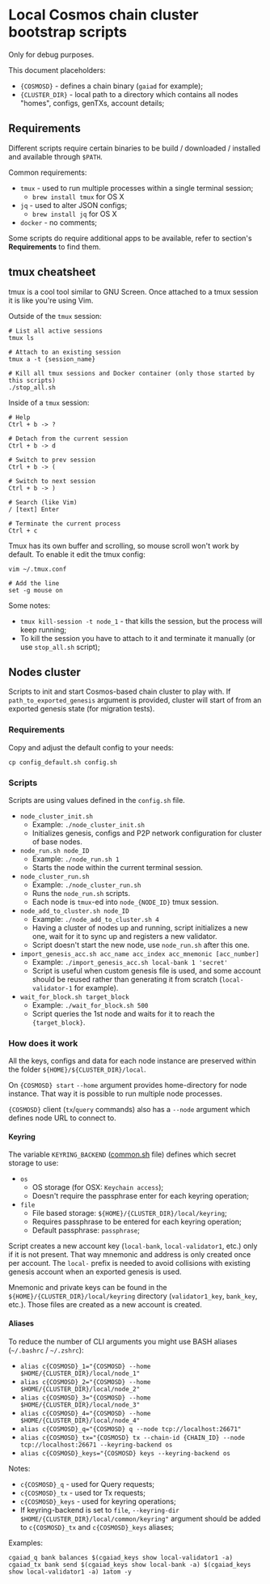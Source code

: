 # Local Cosmos chain cluster bootstrap scripts

Only for debug purposes.

This document placeholders:
* `{COSMOSD}` - defines a chain binary (`gaiad` for example);
* `{CLUSTER_DIR}` - local path to a directory which contains all nodes "homes", configs, genTXs, account details;

## Requirements

Different scripts require certain binaries to be build / downloaded / installed and available through `$PATH`.

Common requirements:
* `tmux` - used to run multiple processes within a single terminal session;
  * `brew install tmux` for OS X
* `jq` - used to alter JSON configs;
  * `brew install jq` for OS X
* `docker` - no comments;

Some scripts do require additional apps to be available, refer to section's **Requirements** to find them.

## tmux cheatsheet

tmux is a cool tool similar to GNU Screen.
Once attached to a tmux session it is like you're using Vim. 

Outside of the `tmux` session:

    # List all active sessions
    tmux ls

    # Attach to an existing session
    tmux a -t {session_name}

    # Kill all tmux sessions and Docker container (only those started by this scripts)
    ./stop_all.sh

Inside of a `tmux` session:

    # Help
    Ctrl + b -> ?

    # Detach from the current session
    Ctrl + b -> d

    # Switch to prev session
    Ctrl + b -> (

    # Switch to next session
    Ctrl + b -> )

    # Search (like Vim)
    / [text] Enter

    # Terminate the current process
    Ctrl + c

Tmux has its own buffer and scrolling, so mouse scroll won't work by default.
To enable it edit the tmux config:

    vim ~/.tmux.conf

    # Add the line
    set -g mouse on

Some notes:
  * `tmux kill-session -t node_1` - that kills the session, but the process will keep running;
  * To kill the session you have to attach to it and terminate it manually (or use `stop_all.sh` script);

## Nodes cluster

Scripts to init and start Cosmos-based chain cluster to play with.
If `path_to_exported_genesis` argument is provided, cluster will start of from an exported genesis state (for migration tests).

### Requirements

Copy and adjust the default config to your needs:

    cp config_default.sh config.sh

### Scripts

Scripts are using values defined in the `config.sh` file.

* `node_cluster_init.sh`
  * Example: `./node_cluster_init.sh`
  * Initializes genesis, configs and P2P network configuration for cluster of base nodes.
* `node_run.sh node_ID`
  * Example: `./node_run.sh 1`
  * Starts the node within the current terminal session.
* `node_cluster_run.sh`
  * Example: `./node_cluster_run.sh`
  * Runs the `node_run.sh` scripts.
  * Each node is `tmux`-ed into `node_{NODE_ID}` tmux session.
* `node_add_to_cluster.sh node_ID`
  * Example: `./node_add_to_cluster.sh 4`
  * Having a cluster of nodes up and running, script initializes a new one, wait for it to sync up and registers a new validator.
  * Script doesn't start the new node, use `node_run.sh` after this one.
* `import_genesis_acc.sh acc_name acc_index acc_mnemonic [acc_number]`
  * Example: `./import_genesis_acc.sh local-bank 1 'secret'`
  * Script is useful when custom genesis file is used, and some account should be reused rather than generating it from scratch (`local-validator-1` for example).
* `wait_for_block.sh target_block`
  * Example: `./wait_for_block.sh 500`
  * Script queries the 1st node and waits for it to reach the `{target_block}`.

### How does it work

All the keys, configs and data for each node instance are preserved within the folder `${HOME}/${CLUSTER_DIR}/local`.

On `{COSMOSD} start` `--home` argument provides home-directory for node instance. That way it is possible to run multiple node processes.

`{COSMOSD}` client (`tx`/`query` commands) also has a `--node` argument which defines node URL to connect to.

#### Keyring

The variable `KEYRING_BACKEND` ([common.sh](lib/common.sh) file) defines which secret storage to use:
* `os`
  * OS storage (for OSX: `Keychain access`);
  * Doesn't require the passphrase enter for each keyring operation;
* `file`
  * File based storage: `${HOME}/{CLUSTER_DIR}/local/keyring`;
  * Requires passphrase to be entered for each keyring operation;
  * Default passphrase: `passphrase`;

Script creates a new account key (`local-bank`, `local-validator1`, etc.) only if it is not present.
That way mnemonic and address is only created once per account.
The `local-` prefix is needed to avoid collisions with existing genesis account when an exported genesis is used.

Mnemonic and private keys can be found in the `${HOME}/{CLUSTER_DIR}/local/keyring` directory (`validator1_key`, `bank_key`, etc.).
Those files are created as a new account is created.

#### Aliases

To reduce the number of CLI arguments you might use BASH aliases (`~/.bashrc` / `~/.zshrc`):
* `alias c{COSMOSD}_1="{COSMOSD} --home $HOME/{CLUSTER_DIR}/local/node_1"`
* `alias c{COSMOSD}_2="{COSMOSD} --home $HOME/{CLUSTER_DIR}/local/node_2"`
* `alias c{COSMOSD}_3="{COSMOSD} --home $HOME/{CLUSTER_DIR}/local/node_3"`
* `alias c{COSMOSD}_4="{COSMOSD} --home $HOME/{CLUSTER_DIR}/local/node_4"`
* `alias c{COSMOSD}_q="{COSMOSD} q --node tcp://localhost:26671"`
* `alias c{COSMOSD}_tx="{COSMOSD} tx --chain-id {CHAIN_ID} --node tcp://localhost:26671 --keyring-backend os`
* `alias c{COSMOSD}_keys="{COSMOSD} keys --keyring-backend os`

Notes:
* `c{COSMOSD}_q` - used for Query requests;
* `c{COSMOSD}_tx` - used tor Tx requests;
* `c{COSMOSD}_keys` - used for keyring operations;
* If keyring-backend is set to `file`, `--keyring-dir $HOME/{CLUSTER_DIR}/local/common/keyring"` argument should be added to `c{COSMOSD}_tx` and `c{COSMOSD}_keys` aliases;

Examples:

    cgaiad_q bank balances $(cgaiad_keys show local-validator1 -a)
    cgaiad_tx bank send $(cgaiad_keys show local-bank -a) $(cgaiad_keys show local-validator1 -a) 1atom -y
